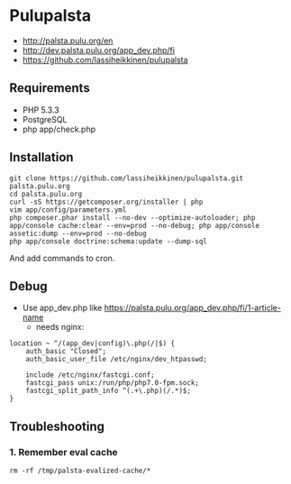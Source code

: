 # Pulupalsta

* http://palsta.pulu.org/en
* http://dev.palsta.pulu.org/app_dev.php/fi
* https://github.com/lassiheikkinen/pulupalsta

## Requirements

* PHP 5.3.3
* PostgreSQL
* php app/check.php

## Installation

```
git clone https://github.com/lassiheikkinen/pulupalsta.git palsta.pulu.org
cd palsta.pulu.org
curl -sS https://getcomposer.org/installer | php
vim app/config/parameters.yml
php composer.phar install --no-dev --optimize-autoloader; php app/console cache:clear --env=prod --no-debug; php app/console assetic:dump --env=prod --no-debug
php app/console doctrine:schema:update --dump-sql
```

And add commands to cron.

## Debug

* Use app_dev.php like https://palsta.pulu.org/app_dev.php/fi/1-article-name
    * needs nginx:

````
location ~ ^/(app_dev|config)\.php(/|$) {
    auth_basic "Closed";
    auth_basic_user_file /etc/nginx/dev_htpasswd;

    include /etc/nginx/fastcgi.conf;
    fastcgi_pass unix:/run/php/php7.0-fpm.sock;
    fastcgi_split_path_info ^(.+\.php)(/.*)$;
}
````

## Troubleshooting

### 1. Remember eval cache

````
rm -rf /tmp/palsta-evalized-cache/*
````
